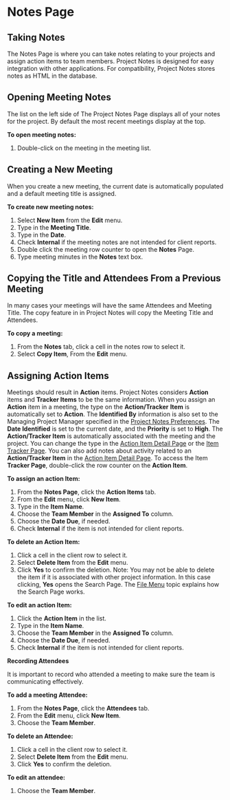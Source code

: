 # Notes Page

## Taking Notes

The Notes Page is where you can take notes relating to your projects and assign action items to team members. Project Notes is designed for easy integration with other applications. For compatibility, Project Notes stores notes as HTML in the database.

## Opening Meeting Notes

The list on the left side of The Project Notes Page displays all of your notes for the project. By default the most recent meetings display at the top.

**To open meeting notes:**

1. Double-click on the meeting in the meeting list.

## Creating a New Meeting

When you create a new meeting, the current date is automatically populated and a default meeting title is assigned.

**To create new meeting notes:**

1. Select **New Item** from the **Edit** menu.
2. Type in the **Meeting Title**.
3. Type in the **Date**.
4. Check **Internal** if the meeting notes are not intended for client reports.
5. Double click the meeting row counter to open the **Notes** Page.
6. Type meeting minutes in the **Notes** text box.

## Copying the Title and Attendees From a Previous Meeting

In many cases your meetings will have the same Attendees and Meeting Title. The copy feature in in Project Notes will copy the Meeting Title and Attendees.

**To copy a meeting:**

1. From the **Notes** tab, click a cell in the notes row to select it.
2. Select **Copy Item**, From the **Edit** menu.

## Assigning Action Items

Meetings should result in **Action** items. Project Notes considers **Action** items and **Tracker Items** to be the same information. When you assign an **Action** item in a meeting, the type on the **Action/Tracker** **Item** is automatically set to **Action**. The **Identified By** information is also set to the Managing Project Manager specified in the [Project Notes Preferences](<../InterfaceOverview/Preferences.md>). The **Date Identified** is set to the current date, and the **Priority** is set to **High**. The **Action/Tracker Item** is automatically associated with the meeting and the project. You can change the type in the [Action Item Detail Page](<ActionItemDetailPage.md>) or the [Item Tracker Page](<ItemTrackerPage.md>). You can also add notes about activity related to an **Action/Tracker Item** in the [Action Item Detail Page](<ActionItemDetailPage.md>). To access the Item **Tracker Page**, double-click the row counter on the **Action Item**.

**To assign an action Item:**

1. From the **Notes Page**, click the **Action Items** tab.
2. From the **Edit** menu, click **New Item**.
3. Type in the **Item Name**.
4. Choose the **Team Member** in the **Assigned To** column.
5. Choose the **Date Due**, if needed.
6. Check **Internal** if the item is not intended for client reports.

**To delete an Action Item:**

1. Click a cell in the client row to select it.
2. Select **Delete Item** from the **Edit** menu.
3. Click **Yes** to confirm the deletion. Note: You may not be able to delete the item if it is associated with other project information. In this case clicking, **Yes** opens the Search Page. The [File Menu](<FileMenu.md>) topic explains how the Search Page works.

**To edit an action Item:**

1. Click the **Action Item** in the list.
2. Type in the **Item Name**.
3. Choose the **Team Member** in the **Assigned To** column.
4. Choose the **Date Due**, if needed.
5. Check **Internal** if the item is not intended for client reports.

**Recording Attendees**

It is important to record who attended a meeting to make sure the team is communicating effectively.

**To add a meeting Attendee:**

1. From the **Notes Page**, click the **Attendees** tab.
2. From the **Edit** menu, click **New Item**.
3. Choose the **Team Member**.

**To delete an Attendee:**

1. Click a cell in the client row to select it.
2. Select **Delete Item** from the **Edit** menu.
3. Click **Yes** to confirm the deletion.

**To edit an attendee:**

1. Choose the **Team Member**.
